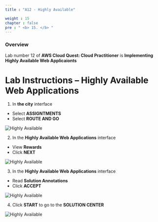 ```yaml
---
title : "A12 - Highly Available"

weight : 15
chapter : false
pre : " <b> 15. </b> "
---
```

### Overview

Lab number 12 of **AWS Cloud Quest: Cloud Practitioner** is **Implementing Highly Available Web Applicaionts**

# Lab Instructions – Highly Available Web Applications

1. In **the city** interface

- Select **ASSIGNTMENTS**
- Select **ROUTE AND GO**

![Highly Available](/images/15-highlyavailable/1-highlyavailable.png?width=90pc)

2. In the **Highly Available Web Applications** interface

- View **Rewards**
- Click **NEXT**

![Highly Available](/images/15-highlyavailable/2-highlyavailable.png?width=90pc)

3. In the **Highly Available Web Applications** interface

- Read **Solution Annotations**
- Click **ACCEPT**

![Highly Available](/images/15-highlyavailable/3-highlyavailable.png?width=90pc)

4. Click **START** to go to the **SOLUTION CENTER**

![Highly Available](/images/15-highlyavailable/4-highlyavailable.png?width=90pc)
